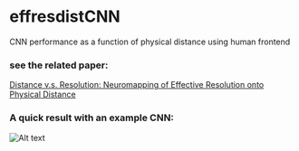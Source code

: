 # effresdistCNN
CNN performance as a function of physical distance using human frontend

### see the related paper: 
[Distance v.s. Resolution: Neuromapping of Effective Resolution onto Physical Distance](https://www.biorxiv.org/content/10.1101/2023.08.03.551725v1)

### A quick result with an example CNN:
![Alt text](https://raw.githubusercontent.com/suaybarslan/effresdistCNN/perfplot.png)
